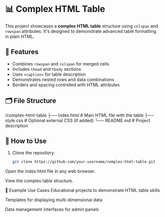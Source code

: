 # 📊 Complex HTML Table

This project showcases a **complex HTML table** structure using `colspan` and `rowspan` attributes. It's designed to demonstrate advanced table formatting in plain HTML.

## 🧱 Features

- Combines `rowspan` and `colspan` for merged cells
- Includes `thead` and `tbody` sections
- Uses `<caption>` for table description
- Demonstrates nested rows and data combinations
- Borders and spacing controlled with HTML attributes

## 🗂️ File Structure

/complex-html-table
├── index.html # Main HTML file with the table
├── style.css # Optional external CSS (if added)
└── README.md # Project description

## 🚀 How to Use

1. Clone the repository:
   ```bash
   git clone https://github.com/your-username/complex-html-table.git
Open the index.html file in any web browser.

View the complex table structure.



📌 Example Use Cases
Educational projects to demonstrate HTML table skills

Templates for displaying multi-dimensional data

Data management interfaces for admin panels
